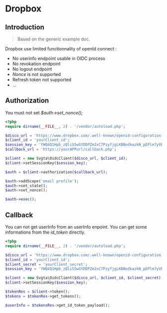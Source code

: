 # Dropbox

## Introduction
> Based on the generic example doc.

Dropbox use limited functionnality of openId connect :
- No userinfo endpoint usable in OIDC process
- No revokation endpoint
- No logout endpoint
- *Nonce* is not supported
- Refresh token not supported
- ...


## Authorization

You must not set *$auth->set_nonce();*
```PHP
<?php
require dirname(__FILE__, 2) . '/vendor/autoload.php';

$disco_url = 'https://www.dropbox.com/.well-known/openid-configuration';
$client_id = 'yourClient_id';
$session_key = 'YWQ4Q1Hpb_zQliS5wGYDDPZm2xC7PzyfjgLKBNodkazkN_pEPlm7yVBw5r9_pDzSwHJRsFVZShQyb_LFUSMBGQ';
$callback_url = 'https://yourAPPurl/callback.php';

$client = new Svgta\OidcClient($disco_url, $client_id);
$client->setSessionKey($session_key);

$auth = $client->authorization($callback_url);

$auth->addScope('email profile');
$auth->set_state();
$auth->set_nonce();

$auth->exec();
```

## Callback

You can not get userInfo from an userInfo enpoint. You can get some informations from the *id_token* directly.

```PHP
<?php
require dirname(__FILE__, 2) . '/vendor/autoload.php';

$disco_url = 'https://www.dropbox.com/.well-known/openid-configuration';
$client_id = 'yourClient_id';
$client_secret = 'yourClient_secret';
$session_key = 'YWQ4Q1Hpb_zQliS5wGYDDPZm2xC7PzyfjgLKBNodkazkN_pEPlm7yVBw5r9_pDzSwHJRsFVZShQyb_LFUSMBGQ';

$client = new Svgta\OidcClient($disco_url, $client_id, $client_secret);
$client->setSessionKey($session_key);

$tokenRes = $client->token();
$tokens = $tokenRes->get_tokens();

$userInfo = $tokensRes->get_id_token_payload();
```


